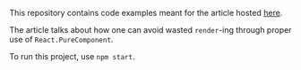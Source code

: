 This repository contains code examples meant for the article hosted
[here](https://medium.com/@jw_ng/dont-waste-rendering-in-react-5c42907bb60c).

The article talks about how one can avoid wasted `render`-ing through proper use
of `React.PureComponent`.

To run this project, use `npm start`.
